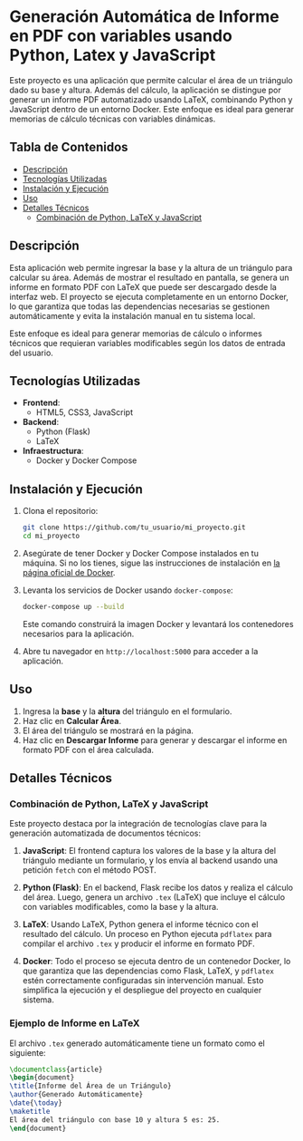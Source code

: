 # Generación Automática de Informe en PDF con variables usando Python, Latex y JavaScript

Este proyecto es una aplicación que permite calcular el área de un triángulo dado su base y altura. Además del cálculo, la aplicación se distingue por generar un informe PDF automatizado usando LaTeX, combinando Python y JavaScript dentro de un entorno Docker. Este enfoque es ideal para generar memorias de cálculo técnicas con variables dinámicas.

## Tabla de Contenidos
- [Descripción](#descripción)
- [Tecnologías Utilizadas](#tecnologías-utilizadas)
- [Instalación y Ejecución](#instalación-y-ejecución)
- [Uso](#uso)
- [Detalles Técnicos](#detalles-técnicos)
  - [Combinación de Python, LaTeX y JavaScript](#combinación-de-python-latex-y-javascript)

## Descripción

Esta aplicación web permite ingresar la base y la altura de un triángulo para calcular su área. Además de mostrar el resultado en pantalla, se genera un informe en formato PDF con LaTeX que puede ser descargado desde la interfaz web. El proyecto se ejecuta completamente en un entorno Docker, lo que garantiza que todas las dependencias necesarias se gestionen automáticamente y evita la instalación manual en tu sistema local.

Este enfoque es ideal para generar memorias de cálculo o informes técnicos que requieran variables modificables según los datos de entrada del usuario.

## Tecnologías Utilizadas

- **Frontend**:
  - HTML5, CSS3, JavaScript
- **Backend**:
  - Python (Flask)
  - LaTeX
- **Infraestructura**:
  - Docker y Docker Compose

## Instalación y Ejecución

1. Clona el repositorio:

    ```bash
    git clone https://github.com/tu_usuario/mi_proyecto.git
    cd mi_proyecto
    ```

2. Asegúrate de tener Docker y Docker Compose instalados en tu máquina. Si no los tienes, sigue las instrucciones de instalación en [la página oficial de Docker](https://docs.docker.com/get-docker/).

3. Levanta los servicios de Docker usando `docker-compose`:

    ```bash
    docker-compose up --build
    ```

    Este comando construirá la imagen Docker y levantará los contenedores necesarios para la aplicación.

4. Abre tu navegador en `http://localhost:5000` para acceder a la aplicación.

## Uso

1. Ingresa la **base** y la **altura** del triángulo en el formulario.
2. Haz clic en **Calcular Área**.
3. El área del triángulo se mostrará en la página.
4. Haz clic en **Descargar Informe** para generar y descargar el informe en formato PDF con el área calculada.

## Detalles Técnicos

### Combinación de Python, LaTeX y JavaScript

Este proyecto destaca por la integración de tecnologías clave para la generación automatizada de documentos técnicos:

1. **JavaScript**: El frontend captura los valores de la base y la altura del triángulo mediante un formulario, y los envía al backend usando una petición `fetch` con el método POST.

2. **Python (Flask)**: En el backend, Flask recibe los datos y realiza el cálculo del área. Luego, genera un archivo `.tex` (LaTeX) que incluye el cálculo con variables modificables, como la base y la altura.

3. **LaTeX**: Usando LaTeX, Python genera el informe técnico con el resultado del cálculo. Un proceso en Python ejecuta `pdflatex` para compilar el archivo `.tex` y producir el informe en formato PDF.

4. **Docker**: Todo el proceso se ejecuta dentro de un contenedor Docker, lo que garantiza que las dependencias como Flask, LaTeX, y `pdflatex` estén correctamente configuradas sin intervención manual. Esto simplifica la ejecución y el despliegue del proyecto en cualquier sistema.

### Ejemplo de Informe en LaTeX

El archivo `.tex` generado automáticamente tiene un formato como el siguiente:

```latex
\documentclass{article}
\begin{document}
\title{Informe del Área de un Triángulo}
\author{Generado Automáticamente}
\date{\today}
\maketitle
El área del triángulo con base 10 y altura 5 es: 25.
\end{document}
